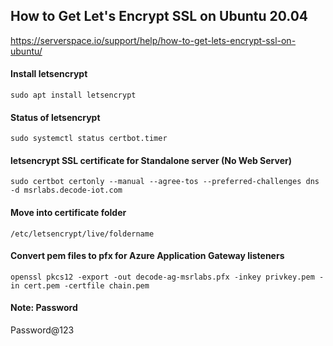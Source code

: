 ## How to Get Let's Encrypt SSL on Ubuntu 20.04
https://serverspace.io/support/help/how-to-get-lets-encrypt-ssl-on-ubuntu/

#### Install letsencrypt
```
sudo apt install letsencrypt
```

#### Status of letsencrypt
```
sudo systemctl status certbot.timer
```

####  letsencrypt SSL certificate for Standalone server (No Web Server)
```
sudo certbot certonly --manual --agree-tos --preferred-challenges dns -d msrlabs.decode-iot.com
```

#### Move into certificate folder
```
/etc/letsencrypt/live/foldername
```

#### Convert pem files to pfx for Azure Application Gateway listeners 
```
openssl pkcs12 -export -out decode-ag-msrlabs.pfx -inkey privkey.pem -in cert.pem -certfile chain.pem
```

#### Note: Password
Password@123
